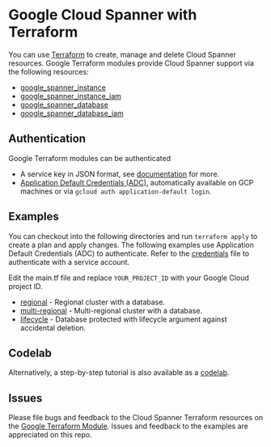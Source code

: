 # Google Cloud Spanner with Terraform

You can use [Terraform](https://terraform.io) to create, manage and delete Cloud Spanner
resources. Google Terraform modules provide Cloud Spanner support via the following resources:

* [google_spanner_instance](https://www.terraform.io/docs/providers/google/r/spanner_instance.html)
* [google_spanner_instance_iam](https://www.terraform.io/docs/providers/google/r/spanner_database_iam.html)
* [google_spanner_database](https://www.terraform.io/docs/providers/google/r/spanner_database.html)
* [google_spanner_database_iam](https://www.terraform.io/docs/providers/google/r/spanner_database_iam.html)

## Authentication

Google Terraform modules can be authenticated 

* A service key in JSON format,
  see [documentation](https://www.terraform.io/docs/providers/google/index.html) for more.
* [Application Default Credentials (ADC)](https://cloud.google.com/docs/authentication/getting-started),
  automatically available on GCP machines or via `gcloud auth application-default login`.

## Examples

You can checkout into the following directories and run `terraform apply` to
create a plan and apply changes. The following examples use Application Default
Credentials (ADC) to authenticate. Refer to the
[credentials](https://www.terraform.io/docs/providers/google/index.html) file
to authenticate with a service account.

Edit the main.tf file and replace `YOUR_PROJECT_ID` with your Google Cloud project ID.

* [regional](examples/regional) - Regional cluster with a database.
* [multi-regional](examples/multi-regional) - Multi-regional cluster with a database.
* [lifecycle](examples/lifecycle) - Database protected with lifecycle argument against accidental deletion.

## Codelab

Alternatively, a step-by-step tutorial is also
available as a [codelab](https://codelabs.developers.google.com/codelabs/cloud-spanner-terraform/).

## Issues

Please file bugs and feedback to the Cloud Spanner Terraform resources on the
[Google Terraform Module](https://github.com/terraform-providers/terraform-provider-google).
Issues and feedback to the examples are appreciated on this repo.